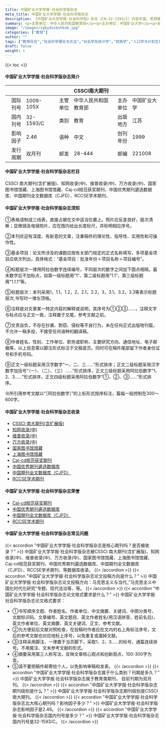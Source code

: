 ```yaml
---
title: 中国矿业大学学报·社会科学版杂志
meta_title: 中国矿业大学学报·社会科学版杂志
description: 《中国矿业大学学报·社会科学版》杂志（CN:32-1593/C）内容丰富、思想健康，1999年创刊，目前以双月刊形式发行，刊物对外积极扩大宣传，致力于提高杂志质量与影响。该杂志在中国国内外公开发行，致力于推动社会科学领域的研究和学术交流。 作为一本社会科学综合性期刊，它涵盖了马克思主义、哲学、经济与管理、矿业史、政治与法律、历史与文化、文学、语言与翻译、教育与教学等多个学科领域。杂志主要刊登哲学、经济与社会、政治与法律、历史与文化、管理科学、高等教育、语言与艺术、新闻与出版、社会主义精神文明建设等方面的学术论文，为学者提供了广阔的学术平台。 中国矿业大学作为教育部直属的综合性重点大学，在矿业、煤炭工程、能源与环境等领域具有优势学科。社会科学学科作为学校的重要学科之一，教育学、管理学、经济学、法学、社会学等都具有一定的学术影响力和优质师资队伍。《中国矿业大学学报·社会科学版》作为学校社会科学领域的学术期刊，为这些学科的学者提供了展示研究成果的重要平台。
summary: <p>主管单位：中华人民共和国教育部</p><p>主办单位：中国矿业大学</p><p>发行级别：CSSCI南大期刊</p><p>发行周期：双月刊</p>
image: "/images/zgkydxxbshkxb.jpg"
categories: ["教育"]
author: ""
tags: ["教育综合","社会科学理论与方法","社会学及统计学","民族学","人口学与计划生育","人才学与劳动科学","教育理论与教育管理","学前教育","初等教育","中等教育","高等教育","职业教育","成人教育与特殊教育","体育",]
draft: false
weight: 1
---
```


{{< toc >}}

#### 中国矿业大学学报·社会科学版杂志简介
|               |                               |               | CSSCI南大期刊        |               |                           |
| ------------: | :---------------------------- | ------------: | :---------------------------- | ------------: | :------------------------ |
| 国际刊号      | 1009-105X   | 主管单位      | 中华人民共和国教育部     | 主办单位      | 中国矿业大学     |
| 国内刊号      | 32-1593/C        | 类别          | 教育       | 出版地方      | 江苏           |
| 影响因子      | 2.46        | 语种          | 中文             | 创刊年份      | 1999    |
| 发行周期      | 双月刊    | 邮发          | 28-444              | 邮编          | 221008      |

#### 中国矿业大学学报·社会科学版杂志栏目
<span>CSSCI 南大期刊(含扩展版)</span>、<span>知网收录(中)</span>、<span>维普收录(中)</span>、<span>万方收录(中)</span>、<span>国家图书馆馆藏</span>、<span>上海图书馆馆藏</span>、<span>Caj-cd规范获奖期刊</span>、<span>中国优秀期刊遴选数据库</span>、<span>中国期刊全文数据库（CJFD）</span>、<span>RCCSE学术期刊</span>、

#### 中国矿业大学学报·社会科学版杂志须知
<p><p>
	①表格请制成三线表，直接占据在文中适当位置上。照片应反差良好，层次清晰；显微镜及电镜照片，应在图内给出长度标尺，并标明相应序号。
</p><p>
	②本刊欢迎有深度、有新意的文章，注重稿件的理论性、指导性、实用性和可操作性。
</p><p>
	③基金项目：论文所涉及的课题应按有关部门规定的正式名称填写，多项基金项目应依次列出，具体格式：“基金项目：批准年份＋项目名称＋项目编号”。
</p><p>
	④标题层次一律用阿拉伯数字连续编号，不同层次的数字之间加下圆点相隔，最末数字后不加标点，如第一级标题用“1”、第二级标题用“1.1”、第三级标题用“1.1.1”等。
</p><p>
	⑤标题层次：本刊采用1，1.1，1.2，2，2.1，2.2，3，3.1，3.2，3.3等表示标题层次,书写时一律左顶格。
</p><p>
	⑥注释是对文章某一特定内容的解释或说明，其序号为①②③……，注释文字与标点应与正文一致，注释置于文尾，参考文献之前。
</p><p>
	⑦文责自负，不存在抄袭、剽窃、侵权等不良行为，未在任何正式出版物刊载，不允许一稿多投，不接受任何语种的翻译稿。
</p><p>
	⑧作者姓名、性别、工作单位、职务或职称、主要研究方向、通信地址、电子邮箱等，以上信息需以脚注形式标注于文稿首页。同时可在稿件尾部留下作者身份证号和手机号码。
</p><p>
	⑨正文一级标题采用汉字数字“一、二、三……”形式排序；正文二级标题采用汉字数字加括号“（一）、（二）、（三）……”形式排序，正文三级标题采用阿拉伯数字“1、2、3……”形式排序，正文四级标题采用阿拉伯数字“①、②、③……”形式排序。
</p><p>
	⑩所引用参考文献以“［阿拉伯数字］”的上标形式按序标注，篇幅一般控制在300～600字。
</p></p>


#### 中国矿业大学学报·社会科学版杂志收录
<ul>
    <li class="inline-block">
        <a class="bg-theme-light hover:bg-primary dark:bg-darkmode-theme-light dark:hover:bg-darkmode-primary dark:hover:text-dark m-1 block rounded px-3 py-1 hover:text-white" href="#中国矿业大学学报·社会科学版杂志收录">
        CSSCI 南大期刊(含扩展版)
        </a>
    </li>
    <li class="inline-block">
        <a class="bg-theme-light hover:bg-primary dark:bg-darkmode-theme-light dark:hover:bg-darkmode-primary dark:hover:text-dark m-1 block rounded px-3 py-1 hover:text-white" href="#中国矿业大学学报·社会科学版杂志收录">
        知网收录(中)
        </a>
    </li>
    <li class="inline-block">
        <a class="bg-theme-light hover:bg-primary dark:bg-darkmode-theme-light dark:hover:bg-darkmode-primary dark:hover:text-dark m-1 block rounded px-3 py-1 hover:text-white" href="#中国矿业大学学报·社会科学版杂志收录">
        维普收录(中)
        </a>
    </li>
    <li class="inline-block">
        <a class="bg-theme-light hover:bg-primary dark:bg-darkmode-theme-light dark:hover:bg-darkmode-primary dark:hover:text-dark m-1 block rounded px-3 py-1 hover:text-white" href="#中国矿业大学学报·社会科学版杂志收录">
        万方收录(中)
        </a>
    </li>
    <li class="inline-block">
        <a class="bg-theme-light hover:bg-primary dark:bg-darkmode-theme-light dark:hover:bg-darkmode-primary dark:hover:text-dark m-1 block rounded px-3 py-1 hover:text-white" href="#中国矿业大学学报·社会科学版杂志收录">
        国家图书馆馆藏
        </a>
    </li>
    <li class="inline-block">
        <a class="bg-theme-light hover:bg-primary dark:bg-darkmode-theme-light dark:hover:bg-darkmode-primary dark:hover:text-dark m-1 block rounded px-3 py-1 hover:text-white" href="#中国矿业大学学报·社会科学版杂志收录">
        上海图书馆馆藏
        </a>
    </li>
    <li class="inline-block">
        <a class="bg-theme-light hover:bg-primary dark:bg-darkmode-theme-light dark:hover:bg-darkmode-primary dark:hover:text-dark m-1 block rounded px-3 py-1 hover:text-white" href="#中国矿业大学学报·社会科学版杂志收录">
        Caj-cd规范获奖期刊
        </a>
    </li>
    <li class="inline-block">
        <a class="bg-theme-light hover:bg-primary dark:bg-darkmode-theme-light dark:hover:bg-darkmode-primary dark:hover:text-dark m-1 block rounded px-3 py-1 hover:text-white" href="#中国矿业大学学报·社会科学版杂志收录">
        中国优秀期刊遴选数据库
        </a>
    </li>
    <li class="inline-block">
        <a class="bg-theme-light hover:bg-primary dark:bg-darkmode-theme-light dark:hover:bg-darkmode-primary dark:hover:text-dark m-1 block rounded px-3 py-1 hover:text-white" href="#中国矿业大学学报·社会科学版杂志收录">
        中国期刊全文数据库（CJFD）
        </a>
    </li>
    <li class="inline-block">
        <a class="bg-theme-light hover:bg-primary dark:bg-darkmode-theme-light dark:hover:bg-darkmode-primary dark:hover:text-dark m-1 block rounded px-3 py-1 hover:text-white" href="#中国矿业大学学报·社会科学版杂志收录">
        RCCSE学术期刊
        </a>
    </li>
</ul>



#### 中国矿业大学学报·社会科学版杂志荣誉
<ul>
    <li class="inline-block">
        <a class="bg-theme-light hover:bg-primary dark:bg-darkmode-theme-light dark:hover:bg-darkmode-primary dark:hover:text-dark m-1 block rounded px-3 py-1 hover:text-white" href="#中国矿业大学学报·社会科学版杂志荣誉">
        Caj-cd规范获奖期刊
        </a>
    </li>
    <li class="inline-block">
        <a class="bg-theme-light hover:bg-primary dark:bg-darkmode-theme-light dark:hover:bg-darkmode-primary dark:hover:text-dark m-1 block rounded px-3 py-1 hover:text-white" href="#中国矿业大学学报·社会科学版杂志荣誉">
        中国优秀期刊遴选数据库
        </a>
    </li>
    <li class="inline-block">
        <a class="bg-theme-light hover:bg-primary dark:bg-darkmode-theme-light dark:hover:bg-darkmode-primary dark:hover:text-dark m-1 block rounded px-3 py-1 hover:text-white" href="#中国矿业大学学报·社会科学版杂志荣誉">
        中国期刊全文数据库（CJFD）
        </a>
    </li>
    <li class="inline-block">
        <a class="bg-theme-light hover:bg-primary dark:bg-darkmode-theme-light dark:hover:bg-darkmode-primary dark:hover:text-dark m-1 block rounded px-3 py-1 hover:text-white" href="#中国矿业大学学报·社会科学版杂志荣誉">
        RCCSE学术期刊
        </a>
    </li>
</ul>












#### 中国矿业大学学报·社会科学版杂志常见问题
{{< accordion "中国矿业大学学报·社会科学版杂志是核心期刊吗？是否被收录？" >}}
中国矿业大学学报·社会科学版杂志被CSSCI 南大期刊(含扩展版)、知网收录(中)、维普收录(中)、万方收录(中)、国家图书馆馆藏、上海图书馆馆藏、Caj-cd规范获奖期刊、中国优秀期刊遴选数据库、中国期刊全文数据库（CJFD）、RCCSE学术期刊、等数据库收录。
{{< /accordion >}}
{{< accordion "中国矿业大学学报·社会科学版杂志论文投稿方向是什么？" >}}
中国矿业大学学报·社会科学版杂志论文投稿方向：马克思主义与当代_“马克思主义中国化时代化研究”专题、现代法治等、等。
{{< /accordion >}}
{{< accordion "中国矿业大学学报·社会科学版杂志论文格式要求是什么？" >}}
中国矿业大学学报·社会科学版杂志论文格式要求：
- ①书写顺序文题、作者姓名、作者单位、中文摘要、关键词、中图分类号、文献标识码、文章编号、英文题目、英文作者姓名(用汉语拼音，姓前名后)，英文作者单位、英文摘要、英文关键词、正文、参考文献。
- ②为方便前后文献对照检查，在投稿时作者应在文内的右上角标注序号，文后的参考文献也对应地标上序号，以免重复或漏掉文献。
- ③注释采用脚注，一律置于当页脚下，采取1、2、3……的标号，通篇连续排号。不用尾注、文末参考文献的形式。
- ④摘要采用第三人称写法，反映文章核心观点和创新观点，100-300字为宜。
- ⑤请不要把稿件邮寄给个人，以免影响审稿和发表。
{{< /accordion >}}
{{< accordion "中国矿业大学学报·社会科学版杂志属于什么类别？刊期是多久？" >}}
中国矿业大学学报·社会科学版杂志属于教育类期刊， 目前刊期为双月刊。
{{< /accordion >}}
{{< accordion "中国矿业大学学报·社会科学版杂志期刊级别是什么？" >}}
中国矿业大学学报·社会科学版杂志期刊级别是CSSCI南大期刊。
{{< /accordion >}}
{{< accordion "中国矿业大学学报·社会科学版杂志北大核心期刊吗？影响因子多少？" >}}
中国矿业大学学报·社会科学版杂志影响因子是2.46。
{{< /accordion >}}
{{< accordion "中国矿业大学学报·社会科学版杂志国内刊号是多少？" >}}
中国矿业大学学报·社会科学版杂志国内刊号是32-1593/C。
{{< /accordion >}}